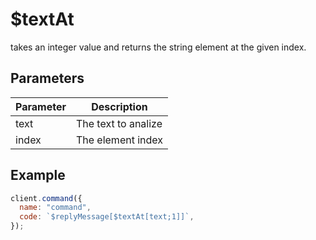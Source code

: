 # $textAt

takes an integer value and returns the string element at the given index.

## Parameters

| Parameter | Description         |
| --------- | ------------------- |
| text      | The text to analize |
| index     | The element index   |

## Example

```javascript
client.command({
  name: "command",
  code: `$replyMessage[$textAt[text;1]]`,
});
```
